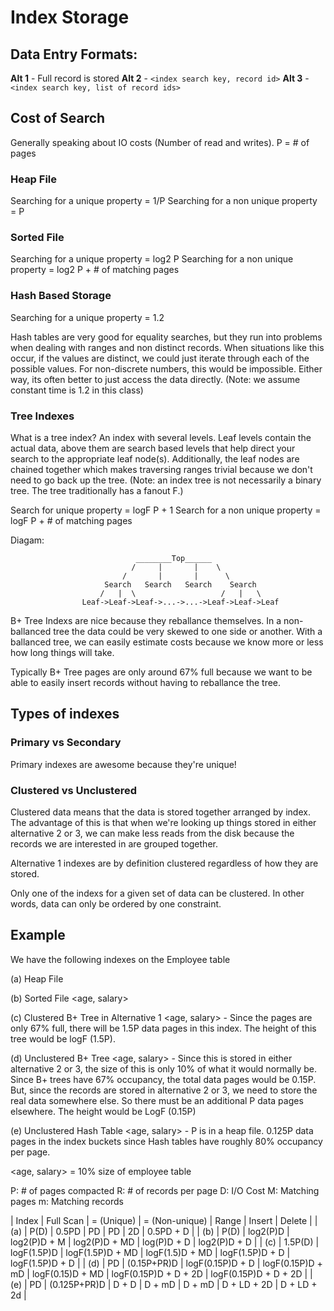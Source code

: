 # Index Storage

## Data Entry Formats:

__Alt 1__ - Full record is stored
__Alt 2__ - `<index search key, record id>`
__Alt 3__ - `<index search key, list of record ids>`

## Cost of Search

Generally speaking about IO costs (Number of read and writes). P = # of pages

### Heap File

Searching for a unique property = 1/P
Searching for a non unique property = P

### Sorted File

Searching for a unique property = log2 P
Searching for a non unique property = log2 P + # of matching pages

### Hash Based Storage

Searching for a unique property = 1.2

Hash tables are very good for equality searches, but they run into problems
when dealing with ranges and non distinct records. When situations like this
occur, if the values are distinct, we could just iterate through each of the
possible values. For non-discrete numbers, this would be impossible. Either
way, its often better to just access the data directly. (Note: we assume
constant time is 1.2 in this class)

### Tree Indexes

What is a tree index? An index with several levels. Leaf levels contain the
actual data, above them are search based levels that help direct your search
to the appropriate leaf node(s). Additionally, the leaf nodes are chained
together which makes traversing ranges trivial because we don't need to go
back up the tree. (Note: an index tree is not necessarily a binary tree. The
tree traditionally has a fanout F.)

Search for unique property = logF P + 1
Search for a non unique property = logF P + # of matching pages

Diagam:

                                ________Top______
                               /     |       |    \
                             /       |       |      \
                         Search   Search   Search    Search
                        /   |  \                   /   |   \
                    Leaf->Leaf->Leaf->...->...->Leaf->Leaf->Leaf

B+ Tree Indexs are nice because they reballance themselves. In a non-ballanced
tree the data could be very skewed to one side or another. With a ballanced
tree, we can easily estimate costs because we know more or less how long
things will take.

Typically B+ Tree pages are only around 67% full because we want to be able to
easily insert records without having to reballance the tree.

## Types of indexes

### Primary vs Secondary

Primary indexes are awesome because they're unique!

### Clustered vs Unclustered

Clustered data means that the data is stored together arranged by index. The
advantage of this is that when we're looking up things stored in either
alternative 2 or 3, we can make less reads from the disk because the records
we are interested in are grouped together. 

Alternative 1 indexes are by definition clustered regardless of how they are
stored.

Only one of the indexs for a given set of data can be clustered. In other
words, data can only be ordered by one constraint.


## Example

We have the following indexes on the Employee table

(a) Heap File

(b) Sorted File <age, salary>

(c) Clustered B+ Tree in Alternative 1 <age, salary> - Since the pages are
only 67% full, there will be 1.5P data pages in this index. The height of this
tree would be logF (1.5P).

(d) Unclustered B+ Tree <age, salary> - Since this is stored in either
alternative 2 or 3, the size of this is only 10% of what it would normally be.
Since B+ trees have 67% occupancy, the total data pages would be 0.15P. But,
since the records are stored in alternative 2 or 3, we need to store the real
data somewhere else. So there must be an additional P data pages elsewhere.
The height would be LogF (0.15P)

(e) Unclustered Hash Table <age, salary> - P is in a heap file. 0.125P data
pages in the index buckets since Hash tables have roughly 80% occupancy per
page.

<age, salary> = 10% size of employee table

P: # of pages compacted
R: # of records per page
D: I/O Cost
M: Matching pages
m: Matching records

| Index | Full Scan         | = (Unique)       | = (Non-unique)    | Range            | Insert                | Delete                |
| (a)   | P(D)              | 0.5PD            | PD                | PD               | 2D                    | 0.5PD + D             |
| (b)   | P(D)              | log2(P)D         | log2(P)D + M      | log2(P)D + MD    | log(P)D + D           | log2(P)D + D          |
| (c)   | 1.5P(D)           | logF(1.5P)D      | logF(1.5P)D + MD  | logF(1.5)D + MD  | logF(1.5P)D + D       | logF(1.5P)D + D       |
| (d)   | PD | (0.15P+PR)D  | logF(0.15P)D + D | logF(0.15P)D + mD | logF(0.15)D + MD | logF(0.15P)D + D + 2D | logF(0.15P)D + D + 2D |
| (e)   | PD | (0.125P+PR)D | D + D            | D + mD            | D + mD           | D + LD + 2D           | D + LD + 2d           |
